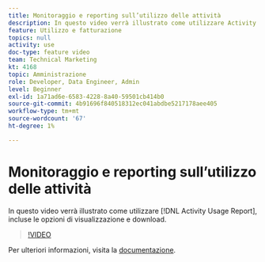 ```yaml
---
title: Monitoraggio e reporting sull’utilizzo delle attività
description: In questo video verrà illustrato come utilizzare Activity Usage Report (Report sull'utilizzo dell'attività), incluse le opzioni di visualizzazione e download.
feature: Utilizzo e fatturazione
topics: null
activity: use
doc-type: feature video
team: Technical Marketing
kt: 4168
topic: Amministrazione
role: Developer, Data Engineer, Admin
level: Beginner
exl-id: 1a71ad6e-6583-4228-8a40-59501cb414b0
source-git-commit: 4b91696f840518312ec041abdbe5217178aee405
workflow-type: tm+mt
source-wordcount: '67'
ht-degree: 1%

---
```


# Monitoraggio e reporting sull’utilizzo delle attività

In questo video verrà illustrato come utilizzare [!DNL Activity Usage Report], incluse le opzioni di visualizzazione e download.

>[!VIDEO](https://video.tv.adobe.com/v/31443/?quality=12)

Per ulteriori informazioni, visita la [documentazione](https://docs.adobe.com/content/help/en/audience-manager/user-guide/features/administration/activity-usage-reporting.html).

